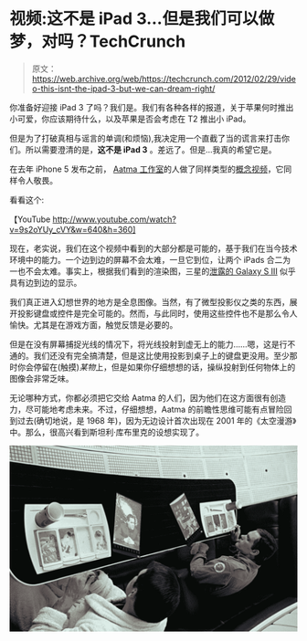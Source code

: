 # 视频:这不是 iPad 3...但是我们可以做梦，对吗？TechCrunch

> 原文：<https://web.archive.org/web/https://techcrunch.com/2012/02/29/video-this-isnt-the-ipad-3-but-we-can-dream-right/>

你准备好迎接 iPad 3 了吗？我们是。我们有各种各样的报道，关于苹果何时推出小可爱，你应该期待什么，以及苹果是否会考虑在 T2 推出小 iPad。

但是为了打破真相与谣言的单调(和烦恼),我决定用一个直截了当的谎言来打击你们。所以需要澄清的是，**这不是 iPad 3** 。差远了。但是…我真的希望它是。

在去年 iPhone 5 发布之前， [Aatma 工作室](https://web.archive.org/web/20221006101406/http://www.aatmastudio.com./)的人做了同样类型的[概念视频](https://web.archive.org/web/20221006101406/https://beta.techcrunch.com/2011/08/26/iphone-5-concept-video/)，它同样令人敬畏。

看看这个:

【YouTube http://www.youtube.com/watch?v=9s2oYUy_cVY&w=640&h=360]

现在，老实说，我们在这个视频中看到的大部分都是可能的，基于我们在当今技术环境中的能力。一个边到边的屏幕不会太难，一旦它到位，让两个 iPads 合二为一也不会太难。事实上，根据我们看到的渲染图，三星的[泄露的 Galaxy S III](https://web.archive.org/web/20221006101406/https://beta.techcrunch.com/2012/02/27/the-samsung-galaxy-s-iii-leaked-1-5ghz-4-8-inch-1080p-display-ceramic-case/) 似乎具有边到边的显示。

我们真正进入幻想世界的地方是全息图像。当然，有了微型投影仪之类的东西，展开投影键盘或控件是完全可能的。然而，与此同时，使用这些控件也不是那么令人愉快。尤其是在游戏方面，触觉反馈是必要的。

但是在没有屏幕捕捉光线的情况下，将光线投射到虚无上的能力……嗯，这是行不通的。我们还没有完全搞清楚，但是这比使用投影到桌子上的键盘更没用。至少那时你会停留在(触摸)*某物*上，但是如果你仔细想想的话，操纵投射到任何物体上的图像会非常乏味。

无论哪种方式，你都必须把它交给 Aatma 的人们，因为他们在这方面很有创造力，尽可能地考虑未来。不过，仔细想想，Aatma 的前瞻性思维可能有点冒险回到过去(确切地说，是 1968 年)，因为无边设计首次出现在 2001 年的《太空漫游》中。那么，很高兴看到斯坦利·库布里克的设想实现了。

[![](img/d79f2417d78ed73b04d6acf512687b31.png "tabletSpaceOdyssey")](https://web.archive.org/web/20221006101406/https://beta.techcrunch.com/wp-content/uploads/2012/02/tabletspaceodyssey.jpg)